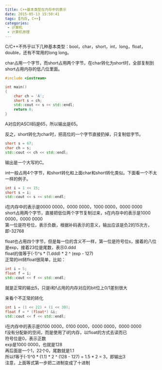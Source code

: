 ```yaml
---
title: C++基本类型在内存中的表示
date: 2015-05-13 15:50:41
tags: [内存, C++]
categories:
 - 计算机
 - 计算机原理
---
```

C/C++不外乎以下几种基本类型：bool，char，short，int，long，float，double，还有不常用的long long。

char占用一个字节，而short占用两个字节，在char转化为short时，全部复制到short占用内存的低八位里面。
``` cpp
#include <iostream>

int main()
{
	char ch = 'A';
	short s = ch;
	std::cout << s << std::endl;
	return 0;
}
```
A对应的ASCII码是65，所以输出是65。

反之，short转化为char时，把高位的一个字节直接扔掉，只复制低字节。
``` cpp
short s = 67;
char ch = s;
std::cout << ch << std::endl;
```
输出是一个大写的C。

int一般占用4个字节，和short转化和上面char和short转化类似。下面看一个不太一样的例子。
``` cpp
int i = 1 << 15;
short s = i;
std::cout << s << std::endl;
```
i在内存中的表示是0000 0000，0000 0000，1000 0000，0000 0000  
short占用两个字节，直接把低位两个字节复制过来，s在内存中的表示是1000 0000，0000 0000  
第一位是符号位，表示负数，根据补码表示的意义，输出应该是负2的15次方，即-32768

float也占用四个字节，但是每一位的含义不一样，第一位是符号位s，接着的八位是exp，接着23位是尾数，表示0.ddd  
float的值等于(-1)^s * (1.ddd) * 2 ^ (exp - 127)  
正常的int转float很简单，比如：
``` cpp
int i = 5;
float f = i;
std::cout << f << std::endl;
```
就是正常的输出5，只是i和f占用的内存对应的bit位上0/1差别很大

来看个不正常的转化
``` cpp
int i = (1 << 22) + (1 << 30);
float f = * (float*) &i;
std::cout << f << std::endl;
```
i在内存中的表示是0100 0000，0100 0000，0000 0000，0000 0000   
f没有分配新的空间，而是使用了i的内存，以float的方式去读而已  
符号位是0，表示正数  
exp是1000 0000，也就是128  
再后面是一个1，22个0，尾数就是1.1  
所以f等于(-1)^0 * (1.1) * 2 ^ (128 - 127) = 1.5 * 2 = 3，即输出3  
注意，上面等式第一步把二进制变成了十进制